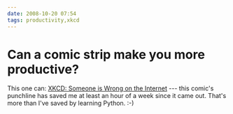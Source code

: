 ```yaml
---
date: 2008-10-20 07:54
tags: productivity,xkcd
---
```


# Can a comic strip make you more productive?

This one can: [XKCD: Someone is Wrong on the Internet](http://xkcd.com/386/)
\--- this comic's punchline has saved me at least an hour of a week since it
came out. That's more than I've saved by learning Python. :-)
